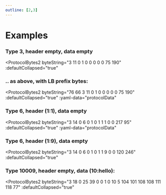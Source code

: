 ```yaml
---
outline: [2,3]
---
```


<script setup>
import ProtocolBytes2 from '../../../components/ProtocolBytes2.vue';
</script>

# Examples

### Type 3, header empty, data empty

<ProtocolBytes2
    byteString="3 11 0 1 0 0 0 0 0 75 190"
    :defaultCollapsed="true"
></ProtocolBytes2>

### .. as above, with LB prefix bytes:

<ProtocolBytes2
    byteString="76 66 3 11 0 1 0 0 0 0 0 75 190"
    :defaultCollapsed="true"
:yaml-data="protocolData"
></ProtocolBytes2>

### Type 6, header (1:1), data empty

<ProtocolBytes2
    byteString="3 14 0 6 0 1 0 1 1 1 0 0 217 95"
    :defaultCollapsed="true"
:yaml-data="protocolData"
></ProtocolBytes2>

### Type 6, header (1:9), data empty

<ProtocolBytes2
    byteString="3 14 0 6 0 1 0 1 1 9 0 0 120 246"
    :defaultCollapsed="true"
></ProtocolBytes2>

### Type 10009, header empty, data (10:hello):

<ProtocolBytes2
    byteString="3 18 0 25 39 0 0 1 0 10 5 104 101 108 108 111 118 77"
    :defaultCollapsed="true"
></ProtocolBytes2>
